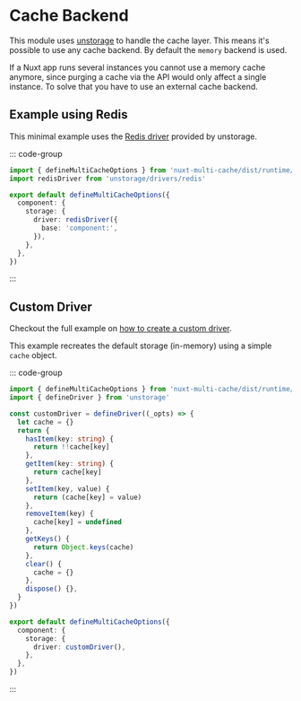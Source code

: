 # Cache Backend

This module uses [unstorage](https://github.com/unjs/unstorage) to handle the
cache layer. This means it's possible to use any cache backend. By default the
`memory` backend is used.

If a Nuxt app runs several instances you cannot use a memory cache anymore,
since purging a cache via the API would only affect a single instance. To solve
that you have to use an external cache backend.

## Example using Redis

This minimal example uses the
[Redis driver](https://github.com/unjs/unstorage/blob/main/src/drivers/redis.ts)
provided by unstorage.

::: code-group

```typescript [~/app/multiCache.serverOptions.ts]
import { defineMultiCacheOptions } from 'nuxt-multi-cache/dist/runtime/serverOptions'
import redisDriver from 'unstorage/drivers/redis'

export default defineMultiCacheOptions({
  component: {
    storage: {
      driver: redisDriver({
        base: 'component:',
      }),
    },
  },
})
```

:::

## Custom Driver

Checkout the full example on
[how to create a custom driver](https://github.com/unjs/unstorage#making-custom-drivers).

This example recreates the default storage (in-memory) using a simple `cache`
object.

::: code-group

```typescript [~/app/multiCache.serverOptions.ts]
import { defineMultiCacheOptions } from 'nuxt-multi-cache/dist/runtime/serverOptions'
import { defineDriver } from 'unstorage'

const customDriver = defineDriver((_opts) => {
  let cache = {}
  return {
    hasItem(key: string) {
      return !!cache[key]
    },
    getItem(key: string) {
      return cache[key]
    },
    setItem(key, value) {
      return (cache[key] = value)
    },
    removeItem(key) {
      cache[key] = undefined
    },
    getKeys() {
      return Object.keys(cache)
    },
    clear() {
      cache = {}
    },
    dispose() {},
  }
})

export default defineMultiCacheOptions({
  component: {
    storage: {
      driver: customDriver(),
    },
  },
})
```

:::

